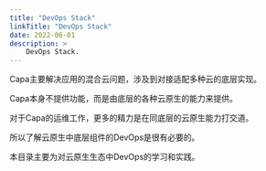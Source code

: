 ```yaml
---
title: "DevOps Stack"
linkTitle: "DevOps Stack"
date: 2022-06-01
description: >
    DevOps Stack.
---
```


Capa主要解决应用的混合云问题，涉及到对接适配多种云的底层实现。

Capa本身不提供功能，而是由底层的各种云原生的能力来提供。

对于Capa的运维工作，更多的精力是在同底层的云原生能力打交道。

所以了解云原生中底层组件的DevOps是很有必要的。

本目录主要为对云原生生态中DevOps的学习和实践。
